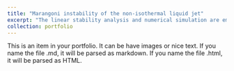 ```yaml
---
title: "Marangoni instability of the non-isothermal liquid jet"
excerpt: "The linear stability analysis and numerical simulation are employed to investigate the effect of thermal field on the jet instability. <br/><img src='/images/FigureAbs.png'>"
collection: portfolio
---
```


This is an item in your portfolio. It can be have images or nice text. If you name the file .md, it will be parsed as markdown. If you name the file .html, it will be parsed as HTML. 

